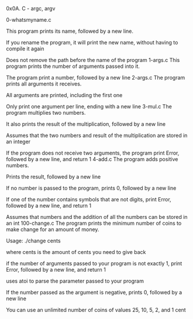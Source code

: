 0x0A. C - argc, argv

0-whatsmyname.c

This program prints its name, followed by a new line.

If you rename the program, it will print the new name, without having to compile it again

Does not remove the path before the name of the program
1-args.c
This program prints the number of arguments passed into it.

The program print a number, followed by a new line
2-args.c
The program prints all arguments it receives.

All arguments are printed, including the first one

Only print one argument per line, ending with a new line
3-mul.c
The program multiplies two numbers.

It also prints the result of the multiplication, followed by a new line

Assumes that the two numbers and result of the multiplication are stored in an integer

If the program does not receive two arguments, the program print Error, followed by a new line, and return 1
4-add.c
The program adds positive numbers.

Prints the result, followed by a new line

If no number is passed to the program, prints 0, followed by a new line

If one of the number contains symbols that are not digits, print Error, followed by a new line, and return 1

Assumes that numbers and the addition of all the numbers can be stored in an int
100-change.c
The program prints the minimum number of coins to make change for an amount of money.

Usage: ./change cents

where cents is the amount of cents you need to give back

if the number of arguments passed to your program is not exactly 1, print Error, followed by a new line, and return 1

uses atoi to parse the parameter passed to your program

If the number passed as the argument is negative, prints 0, followed by a new line

You can use an unlimited number of coins of values 25, 10, 5, 2, and 1 cent
